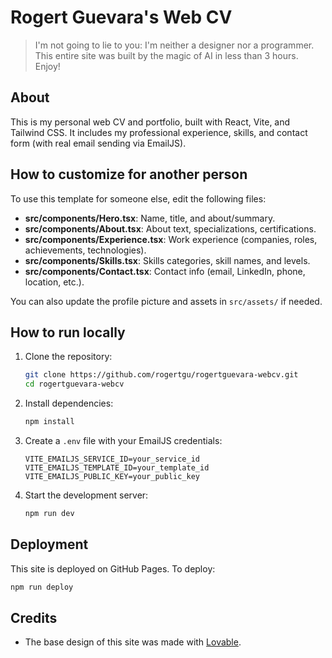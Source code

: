 # Rogert Guevara's Web CV

> I'm not going to lie to you: I'm neither a designer nor a programmer. This entire site was built by the magic of AI in less than 3 hours. Enjoy!

## About

This is my personal web CV and portfolio, built with React, Vite, and Tailwind CSS. It includes my professional experience, skills, and contact form (with real email sending via EmailJS).

## How to customize for another person

To use this template for someone else, edit the following files:

- **src/components/Hero.tsx**: Name, title, and about/summary.
- **src/components/About.tsx**: About text, specializations, certifications.
- **src/components/Experience.tsx**: Work experience (companies, roles, achievements, technologies).
- **src/components/Skills.tsx**: Skills categories, skill names, and levels.
- **src/components/Contact.tsx**: Contact info (email, LinkedIn, phone, location, etc.).

You can also update the profile picture and assets in `src/assets/` if needed.

## How to run locally

1. Clone the repository:
   ```bash
   git clone https://github.com/rogertgu/rogertguevara-webcv.git
   cd rogertguevara-webcv
   ```
2. Install dependencies:
   ```bash
   npm install
   ```
3. Create a `.env` file with your EmailJS credentials:
   ```env
   VITE_EMAILJS_SERVICE_ID=your_service_id
   VITE_EMAILJS_TEMPLATE_ID=your_template_id
   VITE_EMAILJS_PUBLIC_KEY=your_public_key
   ```
4. Start the development server:
   ```bash
   npm run dev
   ```

## Deployment

This site is deployed on GitHub Pages. To deploy:

```bash
npm run deploy
```

## Credits

- The base design of this site was made with [Lovable](https://lovable.so/).

